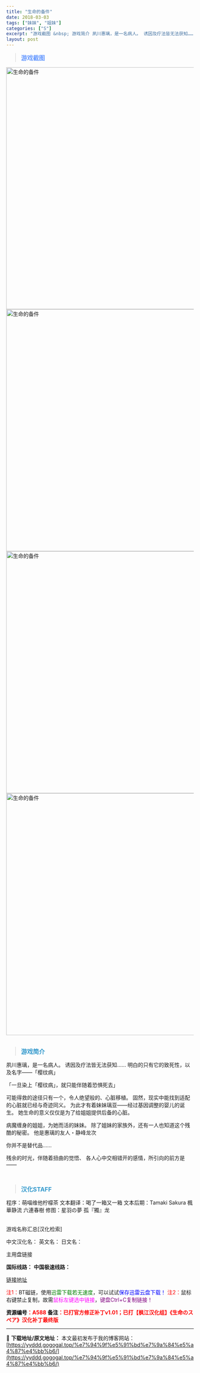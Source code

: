 ```yaml
---
title: "生命的备件"
date: 2018-03-03
tags: ["妹妹", "姐妹"]
categories: ["S"]
excerpt: "游戏截图 &nbsp; 游戏简介 夙川惠璃，是一名病人。 诱因及疗法皆无法获知…… 明白的只有它的致死性，以及名字——「樱纹病」 「一旦染上「樱纹病」，就只能伴随着恐惧死去」 可能得救的途径只有一个，令人绝望般的、心脏移植。 固然，现实中能找到适配的心脏就已经与奇迹同义。 为此才有着妹妹璃亚——经过&hellip;"
layout: post
---
```


<div>
<blockquote><b><span style="font-size: 12pt; color: #6699ff;">游戏截图</span></b></blockquote>
<div><img title="点击放大" src="https://yyddd.gogogal.top/wp-content/uploads/2025/04/20250430_6811fb66d0b98.webp" alt="生命的备件" width="650" /></div>
<div><img title="点击放大" src="https://yyddd.gogogal.top/wp-content/uploads/2025/04/20250430_6811fb69215cd.webp" alt="生命的备件" width="650" /></div>
<div><img title="点击放大" src="https://yyddd.gogogal.top/wp-content/uploads/2025/04/20250430_6811fb6ba93e7.webp" alt="生命的备件" width="650" /></div>
<div><img title="点击放大" src="https://yyddd.gogogal.top/wp-content/uploads/2025/04/20250430_6811fb6d2de9e.webp" alt="生命的备件" width="650" /></div>
&nbsp;
<blockquote><b><span style="font-size: 12pt; color: #3399cc;">游戏简介</span></b></blockquote>
<div>夙川惠璃，是一名病人。
诱因及疗法皆无法获知……
明白的只有它的致死性，以及名字——「樱纹病」

「一旦染上「樱纹病」，就只能伴随着恐惧死去」

可能得救的途径只有一个，令人绝望般的、心脏移植。
固然，现实中能找到适配的心脏就已经与奇迹同义。
为此才有着妹妹璃亚——经过基因调整的婴儿的诞生。
她生命的意义仅仅是为了给姐姐提供后备的心脏。

病魔缠身的姐姐，为她而活的妹妹。
除了姐妹的家族外，还有一人也知道这个残酷的秘密。
他是惠璃的友人・静峰龙次

你并不是替代品……

残余的时光，伴随着扭曲的觉悟、
各人心中交相错开的感情，所引向的前方是——</div>
&nbsp;
<blockquote><b><span style="font-size: 12pt; color: #3399cc;">汉化STAFF</span></b></blockquote>
<div>程序：萌喵维他柠檬茶
文本翻译：喝了一箱又一箱
文本后期：Tamaki Sakura 楓華静流 六連春樹
修图：星羽の夢 孤『獨』龙</div>
&nbsp;

游戏名称汇总[汉化检索]

中文汉化名：
英文名：
日文名：
</div>
<div class="panel panel-primary">
<div class="panel-heading">主用盘链接</div>
<div class="panel-body">

<b>国际线路：</b>
<b>中国极速线路：</b>

<!--wechatfans start-->

<a href="https://pan.xunlei.com/s/VOSNWIISzSHimPdrg4OdTQjUA1?pwd=xhen#">链接地址</a>

<!--wechatfans end-->
<span style="color: #ff0000;">注1：</span>BT磁链，使用<span style="color: #008000;">迅雷下载若无速度</span>，可以试试<span style="color: #0000ff;">保存迅雷云盘下载！</span>
<span style="color: #ff0000;">注2：</span>鼠标右键禁止复制，故需<span style="color: #ff00ff;">鼠标左键选中链接</span>，<span style="color: #800080;">键盘Ctrl+C复制链接！</span>

</div>
<div class="panel-footer"><span style="color: #ff0000;"><b><span style="color: #000000;">资源编号</span>：A588</b></span>
<span style="color: #ff0000;"><b><span style="color: #000000;">备注</span>：已打官方修正补丁v1.01；已打【枫江汉化组】《生命のスペア》汉化补丁最终版</b></span></div>
</div>

---
📖 **下载地址/原文地址：** 本文最初发布于我的博客网站：[https://yyddd.gogogal.top/%e7%94%9f%e5%91%bd%e7%9a%84%e5%a4%87%e4%bb%b6/](https://yyddd.gogogal.top/%e7%94%9f%e5%91%bd%e7%9a%84%e5%a4%87%e4%bb%b6/)
